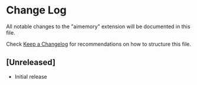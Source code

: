 # Change Log

All notable changes to the "aimemory" extension will be documented in this file.

Check [Keep a Changelog](http://keepachangelog.com/) for recommendations on how to structure this file.

## [Unreleased]

- Initial release